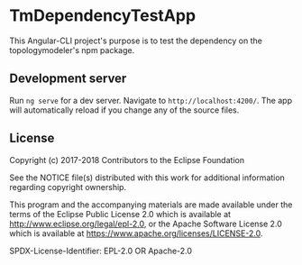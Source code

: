 # TmDependencyTestApp

This Angular-CLI project's purpose is to test the dependency on the topologymodeler's npm package.

## Development server

Run `ng serve` for a dev server. Navigate to `http://localhost:4200/`. The app will automatically reload if you change any of the source files.

## License
Copyright (c) 2017-2018 Contributors to the Eclipse Foundation

See the NOTICE file(s) distributed with this work for additional
information regarding copyright ownership.

This program and the accompanying materials are made available under the
terms of the Eclipse Public License 2.0 which is available at
http://www.eclipse.org/legal/epl-2.0, or the Apache Software License 2.0
which is available at https://www.apache.org/licenses/LICENSE-2.0.

SPDX-License-Identifier: EPL-2.0 OR Apache-2.0

